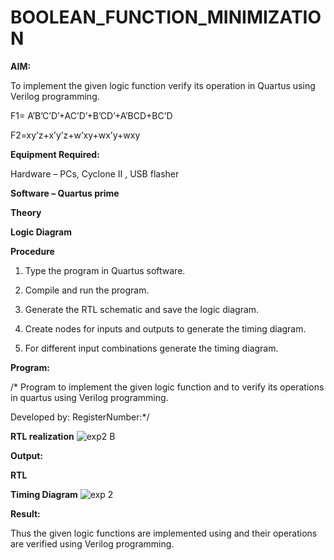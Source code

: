 # BOOLEAN_FUNCTION_MINIMIZATION

**AIM:**

To implement the given logic function verify its operation in Quartus using Verilog programming.

F1= A’B’C’D’+AC’D’+B’CD’+A’BCD+BC’D 

F2=xy’z+x’y’z+w’xy+wx’y+wxy

**Equipment Required:**

Hardware – PCs, Cyclone II , USB flasher

**Software – Quartus prime**

**Theory**

**Logic Diagram**

**Procedure**

1.	Type the program in Quartus software.

2.	Compile and run the program.

3.	Generate the RTL schematic and save the logic diagram.

4.	Create nodes for inputs and outputs to generate the timing diagram.

5.	For different input combinations generate the timing diagram.


**Program:**

/* Program to implement the given logic function and to verify its operations in quartus using Verilog programming. 

Developed by: RegisterNumber:*/


**RTL realization**
![exp2 B](https://github.com/user-attachments/assets/45c10a20-deb9-4a86-ba5c-2b6f905ae5e3)

**Output:**

**RTL**

**Timing Diagram**
![exp 2](https://github.com/user-attachments/assets/8d4a4d7e-7002-4814-b091-e30ffdcaec8d)

**Result:**

Thus the given logic functions are implemented using and their operations are verified using Verilog programming.

